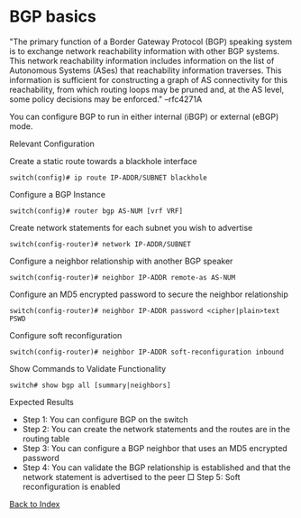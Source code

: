 # BGP basics 

"The primary function of a Border Gateway Protocol (BGP) speaking system is to exchange network reachability information with other BGP systems. This network reachability information includes information on the list of Autonomous Systems (ASes) that reachability information traverses. This information is sufficient for constructing a graph of AS connectivity for this reachability, from which routing loops may be pruned and, at the AS level, some policy decisions may be enforced." –rfc4271A 

You can configure BGP to run in either internal (iBGP) or external (eBGP) mode. 

Relevant Configuration 

Create a static route towards a blackhole interface 

```
switch(config)# ip route IP-ADDR/SUBNET blackhole
```

Configure a BGP Instance 

```
switch(config)# router bgp AS-NUM [vrf VRF]
```

Create network statements for each subnet you wish to advertise 

```
switch(config-router)# network IP-ADDR/SUBNET
```

Configure a neighbor relationship with another BGP speaker 

```
switch(config-router)# neighbor IP-ADDR remote-as AS-NUM
```

Configure an MD5 encrypted password to secure the neighbor relationship 

```
switch(config-router)# neighbor IP-ADDR password <cipher|plain>text PSWD
```

Configure soft reconfiguration 

```
switch(config-router)# neighbor IP-ADDR soft-reconfiguration inbound
```

Show Commands to Validate Functionality 

```
switch# show bgp all [summary|neighbors]
```

Expected Results
 
* Step 1: You can configure BGP on the switch
* Step 2: You can create the network statements and the routes are in the routing table
* Step 3: You can configure a BGP neighbor that uses an MD5 encrypted password
* Step 4: You can validate the BGP relationship is established and that the network statement is advertised to the peer □ Step 5: Soft reconfiguration is enabled

[Back to Index](./index.md)